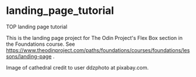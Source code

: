 # landing_page_tutorial
TOP landing page tutorial


This is the landing page project for The Odin Project's Flex Box section in the Foundations course. See https://www.theodinproject.com/paths/foundations/courses/foundations/lessons/landing-page . 

Image of cathedral credit to user ddzphoto at pixabay.com.